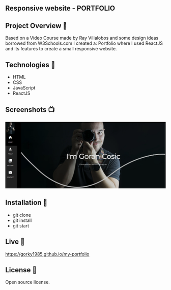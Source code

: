 ## Responsive website - PORTFOLIO

## Project Overview 🎉

Based on a Video Course made by Ray Villalobos and some design ideas borrowed from W3Schools.com I created a:
Portfolio where I used ReactJS and its features to create a small responsive website.

## Technologies 🔧

- HTML
- CSS
- JavaScript
- ReactJS

## Screenshots 📺

<p align="center">
    <img src="https://github.com/Gorky1985/my-portfolio/blob/master/public/assets/Screenshot-portfolio.png?raw=true">
</p>

## Installation 💾

- git clone
- git install
- git start

## Live 📍

https://gorky1985.github.io/my-portfolio

## License 🔱

Open source license.
